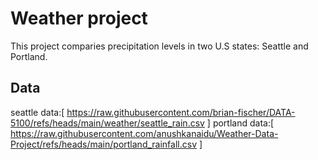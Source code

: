 # Weather project

This project comparies precipitation levels in two U.S states: Seattle and Portland.

## Data 

seattle data:[ https://raw.githubusercontent.com/brian-fischer/DATA-5100/refs/heads/main/weather/seattle_rain.csv ]
portland data:[ https://raw.githubusercontent.com/anushkanaidu/Weather-Data-Project/refs/heads/main/portland_rainfall.csv ]